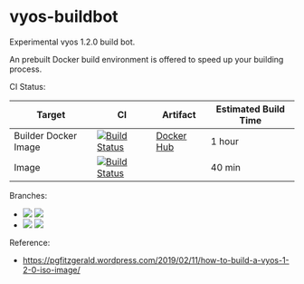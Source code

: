 # vyos-buildbot

Experimental vyos 1.2.0 build bot. 

An prebuilt Docker build environment is offered to speed up your building process.

CI Status:

| Target               | CI                                                                                                                                                                                                                               | Artifact                                                                                     | Estimated Build Time | 
|----------------------|----------------------------------------------------------------------------------------------------------------------------------------------------------------------------------------------------------------------------------|----------------------------------------------------------------------------------------------| --- |
| Builder Docker Image | [![Build Status](https://dev.azure.com/nekomimiswitch/VyOS/_apis/build/status/VyOS-builder%20Docker%20image?branchName=master)](https://dev.azure.com/nekomimiswitch/VyOS/_build/latest?definitionId=47&branchName=master) | [Docker Hub](https://hub.docker.com/r/jamesits/vyos-builder) | 1 hour |
| Image                | [![Build Status](https://dev.azure.com/nekomimiswitch/VyOS/_apis/build/status/VyOS?branchName=master)](https://dev.azure.com/nekomimiswitch/VyOS/_build/latest?definitionId=48&branchName=master)                                |                                                                                              | 40 min |

Branches:

* [![](https://images.microbadger.com/badges/version/jamesits/vyos-builder:crux.svg)](https://microbadger.com/images/jamesits/vyos-builder:crux "Get your own version badge on microbadger.com") [![](https://images.microbadger.com/badges/image/jamesits/vyos-builder:crux.svg)](https://microbadger.com/images/jamesits/vyos-builder:crux "Get your own image badge on microbadger.com")
* [![](https://images.microbadger.com/badges/version/jamesits/vyos-builder:current.svg)](https://microbadger.com/images/jamesits/vyos-builder:current "Get your own version badge on microbadger.com") [![](https://images.microbadger.com/badges/image/jamesits/vyos-builder:current.svg)](https://microbadger.com/images/jamesits/vyos-builder:current "Get your own image badge on microbadger.com")

Reference: 
* https://pgfitzgerald.wordpress.com/2019/02/11/how-to-build-a-vyos-1-2-0-iso-image/
